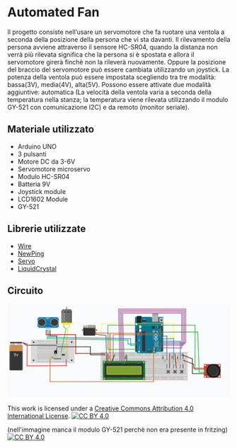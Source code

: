 # Automated Fan

Il progetto consiste nell’usare un servomotore che fa ruotare una ventola a seconda della posizione della persona che vi sta davanti.  Il rilevamento della persona avviene attraverso il sensore HC-SR04, quando la distanza non verrà più rilevata significa che la persona si è spostata e allora il servomotore girerà finchè non la rileverà nuovamente. Oppure la posizione del braccio del servomotore può essere cambiata utilizzando un joystick.
La potenza della ventola può essere impostata scegliendo tra tre modalità: bassa(3V), media(4V), alta(5V).
Possono essere attivate due modalità aggiuntive: automatica (La velocità della ventola varia a seconda della temperatura nella stanza; la temperatura viene rilevata utilizzando il modulo GY-521 con comunicazione I2C) e da remoto (monitor seriale).


## Materiale utilizzato
- Arduino UNO 
- 3 pulsanti
- Motore DC da 3-6V
- Servomotore microservo
- Modulo HC-SR04
- Batteria 9V
- Joystick module
- LCD1602 Module
- GY-521

## Librerie utilizzate

- [Wire](https://www.arduino.cc/en/reference/wire)
- [NewPing](https://www.arduino.cc/reference/en/libraries/newping/)
- [Servo](https://www.arduino.cc/reference/en/libraries/servo/)
- [LiquidCrystal](https://www.arduino.cc/en/Reference/LiquidCrystal)

## Circuito
![](./fritzing/automatedFan.png)


This work is licensed under a [Creative Commons Attribution 4.0 International
License][cc-by]. [![CC BY 4.0][cc-by-shield]][cc-by]

(nell'immagine manca il modulo GY-521 perchè non era presente in fritzing)
[![CC BY 4.0][cc-by-image]][cc-by]

[cc-by]: http://creativecommons.org/licenses/by/4.0/
[cc-by-image]: https://i.creativecommons.org/l/by/4.0/88x31.png
[cc-by-shield]: https://img.shields.io/badge/License-CC%20BY%204.0-lightgrey.svg
